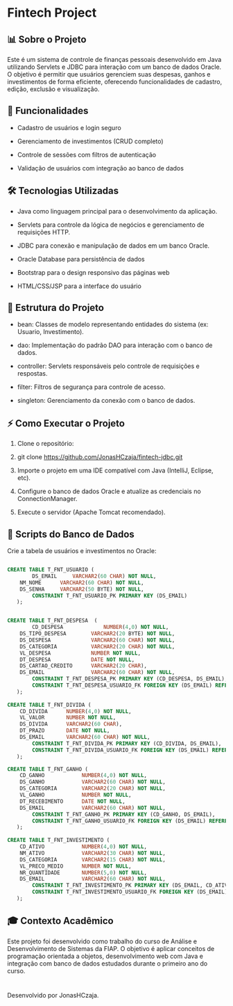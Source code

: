 # Fintech Project

## 📊 Sobre o Projeto

   Este é um sistema de controle de finanças pessoais desenvolvido em Java utilizando Servlets e JDBC para interação com um banco de dados Oracle. O objetivo é permitir que usuários gerenciem suas despesas, ganhos e investimentos de forma eficiente, oferecendo funcionalidades de cadastro, edição, exclusão e visualização.

## 🚀 Funcionalidades

   - Cadastro de usuários e login seguro

   - Gerenciamento de investimentos (CRUD completo)

   - Controle de sessões com filtros de autenticação

   - Validação de usuários com integração ao banco de dados

## 🛠️ Tecnologias Utilizadas

   - Java como linguagem principal para o desenvolvimento da aplicação.

   - Servlets para controle da lógica de negócios e gerenciamento de requisições HTTP.

   - JDBC para conexão e manipulação de dados em um banco Oracle.

   - Oracle Database para persistência de dados

   - Bootstrap para o design responsivo das páginas web

   - HTML/CSS/JSP para a interface do usuário

## 🎯 Estrutura do Projeto

   - bean: Classes de modelo representando entidades do sistema (ex: Usuario, Investimento).

   - dao: Implementação do padrão DAO para interação com o banco de dados.

   - controller: Servlets responsáveis pelo controle de requisições e respostas.

   - filter: Filtros de segurança para controle de acesso.

   - singleton: Gerenciamento da conexão com o banco de dados.

## ⚡ Como Executar o Projeto

   1. Clone o repositório:

   2. git clone https://github.com/JonasHCzaja/fintech-jdbc.git

   3. Importe o projeto em uma IDE compatível com Java (IntelliJ, Eclipse, etc).

   4. Configure o banco de dados Oracle e atualize as credenciais no ConnectionManager.

   5. Execute o servidor (Apache Tomcat recomendado).

## 📂 Scripts do Banco de Dados

Crie a tabela de usuários e investimentos no Oracle:

```sql

CREATE TABLE T_FNT_USUARIO (
        DS_EMAIL     VARCHAR2(60 CHAR) NOT NULL, 
	NM_NOME      VARCHAR2(60 CHAR) NOT NULL, 
	DS_SENHA     VARCHAR2(50 BYTE) NOT NULL,
        CONSTRAINT T_FNT_USUARIO_PK PRIMARY KEY (DS_EMAIL)
   );


CREATE TABLE T_FNT_DESPESA  (
        CD_DESPESA             NUMBER(4,0) NOT NULL, 
	DS_TIPO_DESPESA        VARCHAR2(20 BYTE) NOT NULL, 
	DS_DESPESA             VARCHAR2(60 CHAR) NOT NULL, 
	DS_CATEGORIA           VARCHAR2(20 CHAR) NOT NULL, 
	VL_DESPESA             NUMBER NOT NULL, 
	DT_DESPESA             DATE NOT NULL, 
	DS_CARTAO_CREDITO      VARCHAR2(20 CHAR), 
	DS_EMAIL               VARCHAR2(60 CHAR) NOT NULL,
        CONSTRAINT T_FNT_DESPESA_PK PRIMARY KEY (CD_DESPESA, DS_EMAIL),
        CONSTRAINT T_FNT_DESPESA_USUARIO_FK FOREIGN KEY (DS_EMAIL) REFERENCES T_FNT_USUARIO (DS_EMAIL)
   );
   
CREATE TABLE T_FNT_DIVIDA ( 
   	CD_DIVIDA      NUMBER(4,0) NOT NULL, 
	VL_VALOR       NUMBER NOT NULL, 
	DS_DIVIDA      VARCHAR2(60 CHAR), 
	DT_PRAZO       DATE NOT NULL, 
	DS_EMAIL       VARCHAR2(60 CHAR) NOT NULL,
        CONSTRAINT T_FNT_DIVIDA_PK PRIMARY KEY (CD_DIVIDA, DS_EMAIL),
        CONSTRAINT T_FNT_DIVIDA_USUARIO_FK FOREIGN KEY (DS_EMAIL) REFERENCES T_FNT_USUARIO (DS_EMAIL)
   );

CREATE TABLE T_FNT_GANHO ( 
   	CD_GANHO            NUMBER(4,0) NOT NULL, 
	DS_GANHO            VARCHAR2(60 CHAR) NOT NULL, 
	DS_CATEGORIA        VARCHAR2(20 CHAR) NOT NULL, 
	VL_GANHO            NUMBER NOT NULL, 
	DT_RECEBIMENTO      DATE NOT NULL, 
	DS_EMAIL            VARCHAR2(60 CHAR) NOT NULL,
        CONSTRAINT T_FNT_GANHO_PK PRIMARY KEY (CD_GANHO, DS_EMAIL),
        CONSTRAINT T_FNT_GANHO_USUARIO_FK FOREIGN KEY (DS_EMAIL) REFERENCES T_FNT_USUARIO (DS_EMAIL)
   );
   
CREATE TABLE T_FNT_INVESTIMENTO (
   	CD_ATIVO            NUMBER(4,0) NOT NULL, 
	NM_ATIVO            VARCHAR2(30 CHAR) NOT NULL, 
	DS_CATEGORIA        VARCHAR2(15 CHAR) NOT NULL, 
	VL_PRECO_MEDIO      NUMBER NOT NULL, 
	NR_QUANTIDADE       NUMBER(5,0) NOT NULL, 
	DS_EMAIL            VARCHAR2(60 CHAR) NOT NULL,
        CONSTRAINT T_FNT_INVESTIMENTO_PK PRIMARY KEY (DS_EMAIL, CD_ATIVO),
        CONSTRAINT T_FNT_INVESTIMENTO_USUARIO_FK FOREIGN KEY (DS_EMAIL) REFERENCES T_FNT_USUARIO (DS_EMAIL)
   );

```

## 🎓 Contexto Acadêmico

   Este projeto foi desenvolvido como trabalho do curso de Análise e Desenvolvimento de Sistemas da FIAP. O objetivo é aplicar conceitos de programação orientada a objetos, desenvolvimento web com Java e integração com banco de dados estudados durante o primeiro ano do curso.

#

Desenvolvido por JonasHCzaja.

